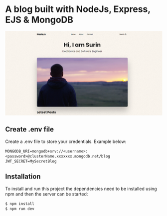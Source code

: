 # A blog built with NodeJs, Express, EJS & MongoDB 

![alt text](/readme-image.png?raw=true)



## Create .env file
Create a .env file to store your credentials. Example below:

```
MONGODB_URI=mongodb+srv://<username>:<password>@clusterName.xxxxxxx.mongodb.net/blog
JWT_SECRET=MySecretBlog
```

## Installation
To install and run this project the dependencies need to be installed using npm and then the server can be started:

```
$ npm install
$ npm run dev
```
